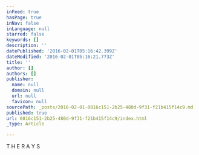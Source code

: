 ```yaml
---
inFeed: true
hasPage: true
inNav: false
inLanguage: null
starred: false
keywords: []
description: ''
datePublished: '2016-02-01T05:16:42.399Z'
dateModified: '2016-02-01T05:16:21.773Z'
title: ''
author: []
authors: []
publisher:
  name: null
  domain: null
  url: null
  favicon: null
sourcePath: _posts/2016-02-01-0816c151-2b25-480d-9f31-f21b415f14c9.md
published: true
url: 0816c151-2b25-480d-9f31-f21b415f14c9/index.html
_type: Article

---
```

T H E    R A Y S